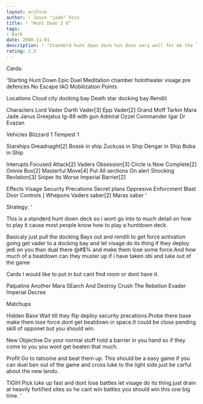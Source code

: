 ```yaml
---
layout: archive
author: ! Jason "jade" Foss
title: ! "Hunt Down 2 0"
tags:
- Dark
date: 2000-11-01
description: ! "Standerd hunt down deck has done very well for me the last couple of months."
rating: 3.5
---
```

Cards: 

'Starting
Hunt Down
Epic Duel
Meditation chamber
holotheater
visage
pre defences
No Escape
IAO
Mobilization Points

Locations
Cloud city docking bay
Death star docking bay
Rendili

Characters
Lord Vader
Darth Vader[3]
Epp Vader[2]
Grand Moff Tarkin
Mara Jade
Janus Greejatus
Ig-88 with gun
Admiral Ozzel
Commander Igar
Dr Evazan

Vehicles
Blizzard 1
Tempest 1

Starships
Dreadnaght[2]
Bossk in ship
Zuckuss in Ship
Dengar in Ship
Boba in Ship

Interupts
Focused Attack[2]
Vaders Obsession[3]
Circle is Now Complete[2]
Omnie Box[2]
Masterful Move[4]
Put All sections On alert
Shocking Revlation[3]
Sniper
Its Worse
Imperial Barrier[2]

Effects
Visage
Security Precations
Secret plans
Oppresive Enforcment
Blast Door Controls
]
Whepons
Vaders saber[2]
Maras saber '

Strategy: '

This is a standerd hunt down deck so i wont go into to much detail on how to play it cause most people know how to play a huntdown deck.

Basicaly just pull the docking
Bays out and rendili to get force
activation going get vader to a
docking bay and let visage do
its thing if they deploy jedi
on you than dual there @#$% and
make them lose some force.And how
much of a beatdown can they muster
up if i have taken obi and luke
out of the game

Cards I would like to put in but cant find room or dont have it.

Palpatine
Another Mara
SEarch And Destroy
Crush The Rebelion
Evader
Imperial Decree

Matchups

Hidden Base
Wait till they flip deploy
security precations.Probe
there base make them lose
force.dont get beatdown in
space.It could be close
pending skill of opponet but
you should win.

New Objective
Do your normal stuff hold a barrier
in you hand so if they come to you
you wont get beaten that much.

Profit
Go to tatooine and beat them
up. This should be a easy game if you
can duel ben out of the game and cross
luke to the light side.just be carful about
the new lando.

TIGIH
Pick luke up fast and dont lose battles
let visage do its thing.just drain at
heavily fortified sites so he cant win battles
you should win this one big time. '